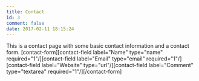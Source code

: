 ```yaml
---
title: Contact
id: 3
comment: false
date: 2017-02-11 18:15:24
---
```


This is a contact page with some basic contact information and a contact form. [contact-form][contact-field label="Name" type="name" required="1"/][contact-field label="Email" type="email" required="1"/][contact-field label="Website" type="url"/][contact-field label="Comment" type="textarea" required="1"/][/contact-form]